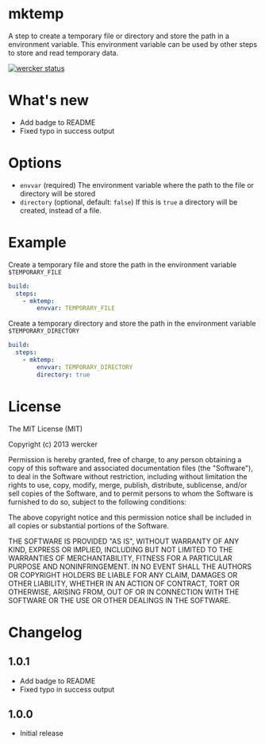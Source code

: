 # mktemp 

A step to create a temporary file or directory and store the path in a environment variable. This environment variable can be used by other steps to store and read temporary data.

[![wercker status](https://app.wercker.com/status/78dd8423c33d3606752b9197f070dac4/m "wercker status")](https://app.wercker.com/project/bykey/78dd8423c33d3606752b9197f070dac4)

# What's new

- Add badge to README
- Fixed typo in success output

# Options

* `envvar` (required) The environment variable where the path to the file or directory will be stored
* `directory` (optional, default: `false`) If this is `true` a directory will be created, instead of a file.

# Example

Create a temporary file and store the path in the environment variable `$TEMPORARY_FILE`

``` yaml
build:
  steps:
    - mktemp:
        envvar: TEMPORARY_FILE
```

Create a temporary directory and store the path in the environment variable `$TEMPORARY_DIRECTORY`

``` yaml
build:
  steps:
    - mktemp:
        envvar: TEMPORARY_DIRECTORY
        directory: true
```

# License

The MIT License (MIT)

Copyright (c) 2013 wercker

Permission is hereby granted, free of charge, to any person obtaining a copy of
this software and associated documentation files (the "Software"), to deal in
the Software without restriction, including without limitation the rights to
use, copy, modify, merge, publish, distribute, sublicense, and/or sell copies of
the Software, and to permit persons to whom the Software is furnished to do so,
subject to the following conditions:

The above copyright notice and this permission notice shall be included in all
copies or substantial portions of the Software.

THE SOFTWARE IS PROVIDED "AS IS", WITHOUT WARRANTY OF ANY KIND, EXPRESS OR
IMPLIED, INCLUDING BUT NOT LIMITED TO THE WARRANTIES OF MERCHANTABILITY, FITNESS
FOR A PARTICULAR PURPOSE AND NONINFRINGEMENT. IN NO EVENT SHALL THE AUTHORS OR
COPYRIGHT HOLDERS BE LIABLE FOR ANY CLAIM, DAMAGES OR OTHER LIABILITY, WHETHER
IN AN ACTION OF CONTRACT, TORT OR OTHERWISE, ARISING FROM, OUT OF OR IN
CONNECTION WITH THE SOFTWARE OR THE USE OR OTHER DEALINGS IN THE SOFTWARE.

# Changelog

## 1.0.1

- Add badge to README
- Fixed typo in success output

## 1.0.0

- Initial release
